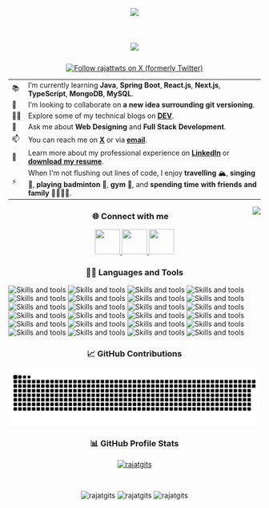 <p align="center">
    <img src="https://capsule-render.vercel.app/api?type=waving&height=280&color=gradient&text=Hi%20there%20👋,%20I'm%20Rajat%20🐼&fontSize=50&animation=fadeIn" />
</p>

<h1 align="center">
    <img src="https://readme-typing-svg.demolab.com?font=IBM+Plex+Sans&weight=600&size=28&pause=1000&color=FFFFFF&center=true&vCenter=true&width=435&lines=Welcome+to+my+GitHub+Profile!;I'm+a+Full+Stack+Developer" />
</h1>

<p align="center">
    <a href="https://x.com/rajattwts">
        <img src="https://img.shields.io/twitter/follow/rajattwts" alt="Follow rajattwts on X (formerly Twitter)" />
    </a>
</p>

<table border="0">
    <!-- <tr>
        <td>👔</td>
        <td>I’m currently employed at <b><a href="https://www.servicenow.com/" target="_blank">ServiceNow at Hyderabad</a></b>.</td>
    </tr> -->
    <tr>
        <td>📚</td>
        <td>I’m currently learning <b>Java</b>, <b>Spring Boot</b>, <b>React.js</b>, <b>Next.js</b>, <b>TypeScript</b>, <b>MongoDB</b>, <b>MySQL</b>.</td>
    </tr>
    <tr>
        <td>👯</td>
        <td>I’m looking to collaborate on <b>a new idea surrounding git versioning</b>.</td>
    </tr>
    <tr>
        <td>✍🏻</td>
        <td>Explore some of my technical blogs on <b><a href="https://dev.to/rajatblogs/">DEV</a></b>.</td>
    </tr>
    <tr>
        <td>💬</td>
        <td>Ask me about <b>Web Designing</b> and <b>Full Stack Development</b>.</td>
    </tr>
    <tr>
        <td>📫</td>
        <td>You can reach me on <b><a href="https://x.com/rajattwts">X</a></b> or via <b><a href="mailto:rajatrajemails@gmail.com">email</a></b>.</td>
    </tr>
    <tr>
        <td>📄</td>
        <td>Learn more about my professional experience on <b><a href="https://www.linkedin.com/in/rajatlnkdins">LinkedIn</a></b> or <b><a href="https://github.com/rajatgits/rajatgits/raw/master/Rajat_Raj_Resume.pdf">download my resume</a></b>.</td>
    </tr>
    <tr>
        <td>⚡</td>
        <td>When I'm not flushing out lines of code, I enjoy <b>travelling</b> 🏔, <b>singing</b> 🎤, <b>playing badminton</b> 🏸, <b>gym</b> 💪, and <b>spending time with friends and family</b> 👨‍👩‍👧‍👦.</td>
    </tr>
</table>

<img align="right" src="https://i.gifer.com/DVYt.gif">

<h3 align="center">🌐 Connect with me</h3>
<p align="center">
    <a href="https://x.com/rajattwts">
        <img width="50px" height="50px" src="https://uxwing.com/wp-content/themes/uxwing/download/brands-and-social-media/x-social-media-logo-icon.png" />
    </a>
    <a href="https://www.linkedin.com/in/rajatlnkdins">
        <img width="50px" height="50px" src="https://uxwing.com/wp-content/themes/uxwing/download/brands-and-social-media/linkedin-app-icon.png" />
    </a>
    <a href="https://instagram.com/rajat.igs">
        <img width="50px" height="50px" src="https://uxwing.com/wp-content/themes/uxwing/download/brands-and-social-media/ig-instagram-icon.png" />
    </a>
</p>
    
<h3 align="center">👨‍💻 Languages and Tools</h3>
<p align="left">
    <img src="https://skillicons.dev/icons?i=java" alt="Skills and tools"/>
    <img src="https://skillicons.dev/icons?i=html" alt="Skills and tools"/>
    <img src="https://skillicons.dev/icons?i=css" alt="Skills and tools"/>
    <img src="https://skillicons.dev/icons?i=tailwindcss" alt="Skills and tools"/>
    <img src="https://skillicons.dev/icons?i=sass" alt="Skills and tools"/>
    <img src="https://skillicons.dev/icons?i=javascript" alt="Skills and tools"/>
    <img src="https://skillicons.dev/icons?i=typescript" alt="Skills and tools"/>
    <img src="https://skillicons.dev/icons?i=spring" alt="Skills and tools"/>
    <img src="https://skillicons.dev/icons?i=maven" alt="Skills and tools"/>
    <img src="https://skillicons.dev/icons?i=react" alt="Skills and tools"/>
    <img src="https://skillicons.dev/icons?i=redux" alt="Skills and tools"/>
    <img src="https://skillicons.dev/icons?i=nextjs" alt="Skills and tools"/>
    <img src="https://skillicons.dev/icons?i=docker" alt="Skills and tools"/>
    <img src="https://skillicons.dev/icons?i=git" alt="Skills and tools"/>
    <img src="https://skillicons.dev/icons?i=github" alt="Skills and tools"/>
    <img src="https://skillicons.dev/icons?i=mongodb" alt="Skills and tools"/>
    <img src="https://skillicons.dev/icons?i=mysql" alt="Skills and tools"/>
    <img src="https://skillicons.dev/icons?i=prisma" alt="Skills and tools"/>
    <img src="https://skillicons.dev/icons?i=expressjs" alt="Skills and tools"/>
    <img src="https://skillicons.dev/icons?i=gcp" alt="Skills and tools"/>
    <img src="https://skillicons.dev/icons?i=vscode" alt="Skills and tools"/>
    <img src="https://skillicons.dev/icons?i=idea" alt="Skills and tools"/>
    <img src="https://skillicons.dev/icons?i=postman" alt="Skills and tools"/>
    <img src="https://skillicons.dev/icons?i=vercel" alt="Skills and tools"/> 
</p>

<h3 align="center">📈 GitHub Contributions</h3> 
<picture>
    <source media="(prefers-color-scheme: dark)" srcset="https://raw.githubusercontent.com/rajatgits/rajatgits/output/github-contribution-grid-snake-dark.svg">
    <source media="(prefers-color-scheme: light)" srcset="https://raw.githubusercontent.com/rajatgits/rajatgits/output/github-contribution-grid-snake.svg">
    <img alt="github contribution grid snake animation" src="https://raw.githubusercontent.com/rajatgits/rajatgits/output/github-contribution-grid-snake.svg">
</picture>

<h3 align="center">📊 GitHub Profile Stats</h3>
<p align="center">
    <a href="#">
        <img src="https://komarev.com/ghpvc/?username=rajatgits&label=Profile%20views&color=0e75b6&style=flat" alt="rajatgits" />
    </a>
</p>&nbsp;<br />

<p align="center">
    <img src="https://github-readme-stats.vercel.app/api/top-langs/?username=rajatgits&theme=vue-dark&show_icons=true&hide_border=true&layout=compact" alt="rajatgits" width="33%" height="100px"/> 
    <img src="https://github-readme-stats.vercel.app/api?username=rajatgits&theme=vue-dark&show_icons=true&hide_border=true&count_private=true" alt="rajatgits" width="33%" height="100px"/>  
    <img src="https://github-readme-streak-stats.herokuapp.com/?user=rajatgits&theme=vue-dark&hide_border=true" alt="rajatgits" width="33%" height="100px"/>
</p>
